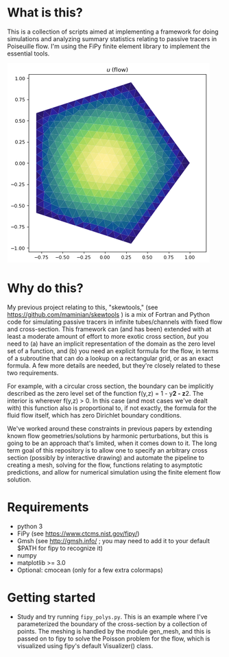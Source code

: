 # What is this?

This is a collection of scripts aimed at implementing a framework 
for doing simulations and analyzing summary statistics relating 
to passive tracers in Poiseuille flow. I'm using the 
FiPy finite element library to implement the essential tools.

![finite element pentagon](pentagon_fe_flow.png)


# Why do this?
My previous project relating to this, "skewtools," 
(see https://github.com/maminian/skewtools ) is a mix of 
Fortran and Python code for simulating passive tracers in 
infinite tubes/channels with fixed flow and cross-section. 
This framework can (and has been) 
extended with at least a moderate amount of effort to 
more exotic cross section, *but* you need to (a) have an implicit 
representation of the domain as the zero level set of a 
function, and (b) you need an explicit formula for the flow, 
in terms of a subroutine that can do a lookup on a rectangular 
grid, or as an exact formula. A few more details are needed, 
but they're closely related to these two requirements.

For example, with a circular cross section, the boundary can 
be implicitly described as the zero level set of 
the function f(y,z) = 1 - y**2 - z**2. The interior is 
wherever f(y,z) > 0. In this case (and most cases we've dealt 
with) this function also is proportional to, if not exactly, 
the formula for the fluid flow itself, which has zero Dirichlet 
boundary conditions. 

We've worked around these constraints in previous papers by 
extending known flow geometries/solutions by harmonic perturbations, 
but this is going to be an approach that's limited, when it 
comes down to it. The long term goal of this repository is 
to allow one to specify an arbitrary cross section 
(possibly by interactive drawing) and automate the pipeline 
to creating a mesh, solving for the flow, functions 
relating to asymptotic predictions, and allow for 
numerical simulation using the finite element flow solution.

# Requirements

* python 3
* FiPy (see https://www.ctcms.nist.gov/fipy/)
* Gmsh (see http://gmsh.info/ ; you may need to add it to your default $PATH for fipy to recognize it)
* numpy
* matplotlib >= 3.0
* Optional: cmocean (only for a few extra colormaps)

# Getting started
* Study and try running `fipy_polys.py`. This is an example where I've parameterized the boundary of the cross-section by a collection of points. The meshing is handled by the module gen_mesh, and this is passed on to fipy to solve the Poisson problem for the flow, which is visualized using fipy's default Visualizer() class.

